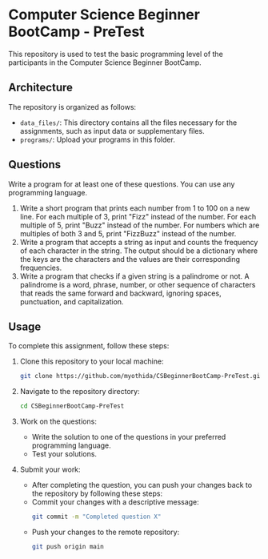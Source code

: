 # Computer Science Beginner BootCamp - PreTest

This repository is used to test the basic programming level of the participants in the Computer Science Beginner BootCamp.

## Architecture

The repository is organized as follows:

- `data_files/`: This directory contains all the files necessary for the assignments, such as input data or supplementary files.
- `programs/`: Upload your programs in this folder.

## Questions

Write a program for at least one of these questions. You can use any programming language.

1. Write a short program that prints each number from 1 to 100 on a new line. For each multiple of 3, print "Fizz" instead of the number. For each multiple of 5, print "Buzz" instead of the number. For numbers which are multiples of both 3 and 5, print "FizzBuzz" instead of the number.
2. Write a program that accepts a string as input and counts the frequency of each character in the string. The output should be a dictionary where the keys are the characters and the values are their corresponding frequencies.
3. Write a program that checks if a given string is a palindrome or not. A palindrome is a word, phrase, number, or other sequence of characters that reads the same forward and backward, ignoring spaces, punctuation, and capitalization.

## Usage

To complete this assignment, follow these steps:

1. Clone this repository to your local machine:
    ```bash
    git clone https://github.com/myothida/CSBeginnerBootCamp-PreTest.git
    ```

2. Navigate to the repository directory:
    ```bash
    cd CSBeginnerBootCamp-PreTest
    ```

3. Work on the questions:
    - Write the solution to one of the questions in your preferred programming language.
    - Test your solutions.

4. Submit your work:
    - After completing the question, you can push your changes back to the repository by following these steps:
    - Commit your changes with a descriptive message:
        ```bash
        git commit -m "Completed question X"
        ```
    - Push your changes to the remote repository:
        ```bash
        git push origin main
        ```
